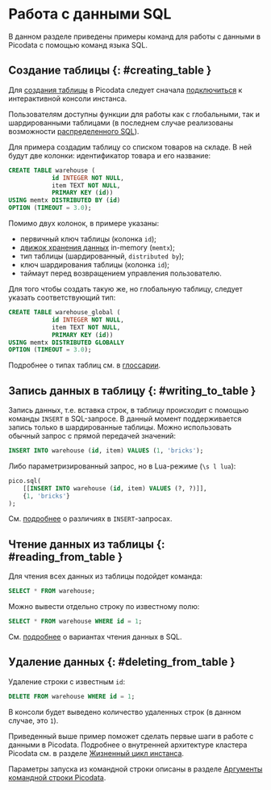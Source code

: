 # Работа с данными SQL

В данном разделе приведены примеры команд для работы с данными в
Picodata с помощью команд языка SQL.

## Создание таблицы {: #creating_table }

Для [создания таблицы](../reference/sql/create_table.md) в Picodata следует сначала
[подключиться](connecting.md) к интерактивной консоли инстанса.

Пользователям доступны функции для работы как с глобальными, так и
шардированными таблицами (в последнем случае реализованы возможности
[распределенного SQL](../architecture/distributed_sql.md)).

Для примера создадим таблицу со списком товаров на складе. В ней будут
две колонки: идентификатор товара и его название:

```sql
CREATE TABLE warehouse (
			id INTEGER NOT NULL,
			item TEXT NOT NULL,
			PRIMARY KEY (id))
USING memtx DISTRIBUTED BY (id)
OPTION (TIMEOUT = 3.0);
```

Помимо двух колонок, в примере указаны:

- первичный ключ таблицы (колонка `id`);
- [движок хранения данных](../overview/glossary.md#db_engine) in-memory (`memtx`);
- тип таблицы (шардированный, `distributed by`);
- ключ шардирования таблицы (колонка `id`);
- таймаут перед возвращением управления пользователю.

Для того чтобы создать такую же, но глобальную таблицу, следует указать
соответствующий тип:

```sql
CREATE TABLE warehouse_global (
			id INTEGER NOT NULL,
			item TEXT NOT NULL,
			PRIMARY KEY (id))
USING memtx DISTRIBUTED GLOBALLY
OPTION (TIMEOUT = 3.0);
```

Подробнее о типах таблиц см. в [глоссарии](../overview/glossary.md#table).

## Запись данных в таблицу {: #writing_to_table }

Запись данных, т.е. вставка строк, в таблицу происходит с помощью
команды `INSERT` в SQL-запросе. В данный момент поддерживается запись
только в шардированные таблицы. Можно использовать обычный запрос с
прямой передачей значений:

```sql
INSERT INTO warehouse (id, item) VALUES (1, 'bricks');
```

Либо параметризированный запрос, но в Lua-режиме (`\s l lua`):

```sql
pico.sql(
	[[INSERT INTO warehouse (id, item) VALUES (?, ?)]],
	{1, 'bricks'}
);
```

См. [подробнее](../reference/sql/insert.md) о различиях в `INSERT`-запросах.

## Чтение данных из таблицы {: #reading_from_table }

Для чтения всех данных из таблицы подойдет команда:

```sql
SELECT * FROM warehouse;
```

Можно вывести отдельно строку по известному полю:

```sql
SELECT * FROM warehouse WHERE id = 1;
```

См. [подробнее](../reference/sql/select.md) о вариантах чтения данных в SQL.

## Удаление данных {: #deleting_from_table }

Удаление строки с известным `id`:

```sql
DELETE FROM warehouse WHERE id = 1;
```

В консоли будет выведено количество удаленных строк (в данном случае, это `1`).

Приведенный выше пример поможет сделать первые шаги в работе с данными в Picodata.
Подробнее о внутренней архитектуре кластера Picodata см. в разделе
[Жизненный цикл инстанса](../architecture/instance_lifecycle.md).

Параметры запуска из командной строки описаны в разделе [Аргументы командной строки Picodata](../reference/cli.md).
